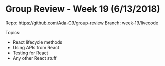 # Group Review - Week 19 (6/13/2018)

Repo: https://github.com/Ada-C9/group-review
Branch: week-19/livecode

Topics:
* React lifecycle methods
* Using APIs from React
* Testing for React
* Any other React stuff
